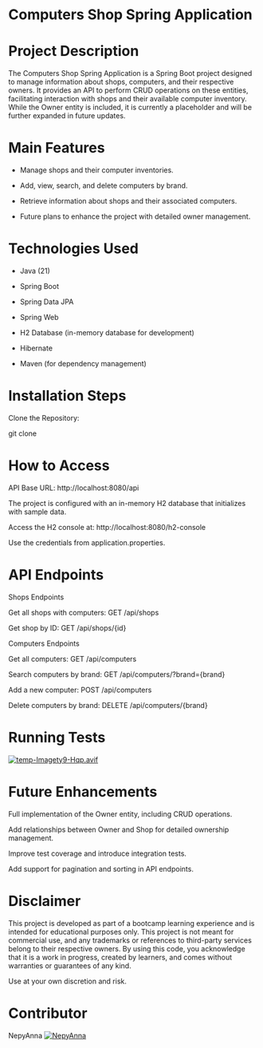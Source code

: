 # Computers Shop Spring Application

# Project Description

The Computers Shop Spring Application is a Spring Boot project designed to manage information about shops, computers, and their respective owners. It provides an API to perform CRUD operations on these entities, facilitating interaction with shops and their available computer inventory. While the Owner entity is included, it is currently a placeholder and will be further expanded in future updates.

# Main Features

* Manage shops and their computer inventories.

* Add, view, search, and delete computers by brand.

* Retrieve information about shops and their associated computers.

* Future plans to enhance the project with detailed owner management.

# Technologies Used

* Java (21)

* Spring Boot

* Spring Data JPA

* Spring Web

* H2 Database (in-memory database for development)

* Hibernate

* Maven (for dependency management)

# Installation Steps

Clone the Repository:

git clone <repository-url>

# How to Access

API Base URL: http://localhost:8080/api

The project is configured with an in-memory H2 database that initializes with sample data.

Access the H2 console at: http://localhost:8080/h2-console

Use the credentials from application.properties.

# API Endpoints

Shops Endpoints

Get all shops with computers: GET /api/shops

Get shop by ID: GET /api/shops/{id}

Computers Endpoints

Get all computers: GET /api/computers

Search computers by brand: GET /api/computers/?brand={brand}

Add a new computer: POST /api/computers

Delete computers by brand: DELETE /api/computers/{brand}

# Running Tests

[![temp-Imagety9-Hqp.avif](https://i.postimg.cc/Y9Lxj9rP/temp-Imagety9-Hqp.avif)](https://postimg.cc/njZmPnQK)

# Future Enhancements

Full implementation of the Owner entity, including CRUD operations.

Add relationships between Owner and Shop for detailed ownership management.

Improve test coverage and introduce integration tests.

Add support for pagination and sorting in API endpoints.

# Disclaimer

This project is developed as part of a bootcamp learning experience and is intended for educational purposes only.
This project is not meant for commercial use, and any trademarks or references to third-party services  belong to their respective owners. By using this code, you acknowledge that it is a work in progress, created by learners, and comes without warranties or guarantees of any kind.

Use at your own discretion and risk.

# Contributor

NepyAnna [![NepyAnna](https://img.icons8.com/ios-glyphs/30/000000/github.png)](https://github.com/NepyAnna)